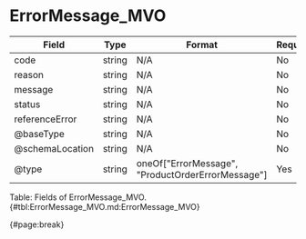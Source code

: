 <!--
    ATTENTION: This file was generated via gradle!
               Do NOT manually edit this file! Any such changes will be overwritten!
-->

# ErrorMessage_MVO

| Field | Type | Format | Required |
| ------- | ------- | ------- | --- |
| code | string | N/A | No |
| reason | string | N/A | No |
| message | string | N/A | No |
| status | string | N/A | No |
| referenceError | string | N/A | No |
| @baseType | string | N/A | No |
| @schemaLocation | string | N/A | No |
| @type | string | oneOf["ErrorMessage", "ProductOrderErrorMessage"] | Yes |

Table: Fields of ErrorMessage_MVO. {#tbl:ErrorMessage_MVO.md:ErrorMessage_MVO}

{#page:break}
